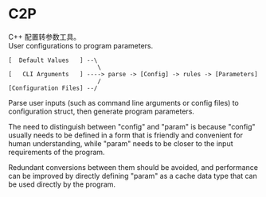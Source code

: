 # C2P

C++ 配置转参数工具。  
User configurations to program parameters.

```
[  Default Values   ] --\
                         \
[   CLI Arguments   ] ----> parse -> [Config] -> rules -> [Parameters]
                         /
[Configuration Files] --/
```

Parse user inputs (such as command line arguments or config files) to configuration struct, then generate program parameters.

The need to distinguish between "config" and "param" is because "config" usually needs to be defined in a form that is friendly and convenient for human understanding, while "param" needs to be closer to the input requirements of the program.

Redundant conversions between them should be avoided, and performance can be improved by directly defining "param" as a cache data type that can be used directly by the program.

